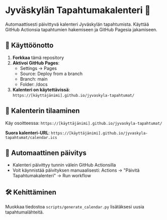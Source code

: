 # Jyväskylän Tapahtumakalenteri 📅

Automaattisesti päivittyvä kalenteri Jyväskylän tapahtumista. Käyttää GitHub Actionsia tapahtumien hakemiseen ja GitHub Pagesia jakamiseen.

## 🚀 Käyttöönotto

1. **Forkkaa** tämä repository
2. **Aktivoi GitHub Pages**:
   - Settings → Pages
   - Source: Deploy from a branch
   - Branch: main
   - Folder: /docs
3. **Kalenteri on käytettävissä**: `https://[käyttäjänimi].github.io/jyvaskyla-tapahtumat/`

## 📅 Kalenterin tilaaminen

Käy osoitteessa: `https://[käyttäjänimi].github.io/jyvaskyla-tapahtumat/`

**Suora kalenteri-URL**: `https://[käyttäjänimi].github.io/jyvaskyla-tapahtumat/calendar.ics`

## 🔄 Automaattinen päivitys

- Kalenteri päivittyy tunnin välein GitHub Actionsilla
- Voit käynnistää päivityksen manuaalisesti: Actions → "Päivitä Tapahtumakalenteri" → Run workflow

## 🛠 Kehittäminen

Muokkaa tiedostoa `scripts/generate_calendar.py` lisätäksesi uusia tapahtumalähteitä.
